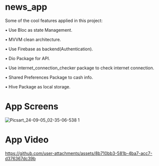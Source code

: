 # news_app

Some of the cool features applied in this project:

• Use Bloc as state Management.

• MVVM clean architecture.

• Use Firebase as backend(Authentication).

• Dio Package for API.

• Use internet_connection_checker package to check internet connection.

• Shared Preferences Package to cash info.

• Hive Package as local storage.

# App Screens
![Picsart_24-09-05_02-35-06-538 1](https://github.com/user-attachments/assets/4125af30-1421-424c-91f0-25848baf2d84)

# App Video
https://github.com/user-attachments/assets/8b710bb3-581b-4ba7-acc7-d376367dc39b

